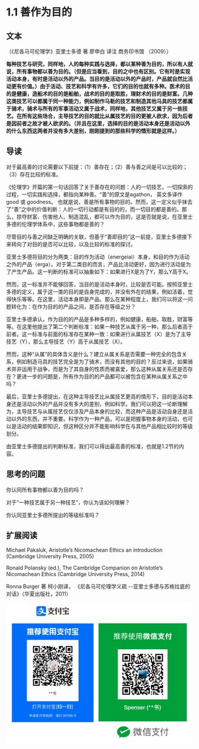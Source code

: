 # 1.1 善作为目的

## 文本

（《尼各马可伦理学》亚里士多德 著 廖申白 译注 商务印书馆 （2009））

**每种技艺与研究，同样地，人的每种实践与选择，都以某种善为目的，所以有人就说，所有事物都以善为目的。（但是应当看到，目的之中也有区别。它有时是实现活动本身，有时是活动以外的产品。当目的是活动以外的产品时，产品就自然比活动更有价值。）由于活动、技艺和科学有许多，它们的目的也就有多种。医术的目的是健康，造船术的目的是船舶，战术的目的是取胜，理财术的目的是财富。几种这类技艺可以都属于同一种能力，例如制作马勒的技艺和制造其他马具的技艺都属于骑术，骑术与所有的军事活动又属于战术，同样地，其他技艺又属于另一些技艺。在所有这些场合，主导技艺的目的就比从属技艺的目的更被人欲求，因为后者是因前者之故才被人欲求的。（并且在这里，选择的目的是活动本身还是活动以外的什么东西这两者并没有多大差别，刚刚提到的那些科学的情形就是这样。）**

## 导读

对于最高善的讨论需要以下前提：（1）善存在；（2）善与善之间是可以比较的；（3）存在比较的标准。

《伦理学》开篇的第一句话回答了关于善存在的问题：人的一切技艺，一切探索的过程，一切实践和选择，都指向某种善。“善”的原文是agathon， 英文多译作good 或 goodness。 也就是说，善是所有事物的目的。然而，这一定义似乎抹去了“善”之中的价值判断：人的一切行动都是有目的的，而一切目的都是善的。那么，掠夺财富、伤害他人、制造混乱，都可以作为目的，这是否就是说，在亚里士多德的伦理学体系中，这些事物都是善的？

尽管目的与善之间缺乏明确的关联，但基于“善即目的”这一前提，亚里士多德接下来转向了对目的是否可以比较，以及比较的标准的探讨。

亚里士多德将目的分为两类：目的作为活动（energeiai）本身，和目的作为活动之外的产品（erga）。对于第二类目的而言，产品比活动更好，因为进行活动是为了产生产品。这一判断的标准可以抽象如下：如果进行X是为了Y，那么Y高于X。

然而，这一标准并不能够回答，当目的是活动本身时，比较是否可能。按照亚里士多德的定义，属于这一类的目的是自身完成的，并没有外在的结果，例如活着，觉得快乐等等。在这里，活动本身即是产品。那么在某种程度上，我们可以将这一问题转化为：在作为目的的产品之间，是否存在等级之分？

亚里士多德承认，作为目的的产品是多种多样的，例如健康，船舶，取胜，财富等等。在这里他提出了第二个判断标准：如果一种技艺从属于另一种，那么后者高于前者。这一标准与前面的标准存在某种一致：如果进行从属技艺（X）是为了主导技艺（Y），那么主导技艺（Y）高于从属技艺（X）。

然而，这种“从属”的具体含义是什么？建立从属关系是否需要一种完全的包含关系，例如制造马具的技艺完全是为了骑术，而没有其他的目的？反过来说，如果骑术并非运用于战争，而是为了其自身的性质而被喜爱，那么这种从属关系还是否存在？更进一步的问题是，所有作为目的的产品都可以被包含在某种从属关系之中吗？

最后，亚里士多德提出，在这种主导技艺比从属技艺更高的情形下，目的是活动本身还是活动以外的产品并没有多大的差别，例如科学。我们可以把这一论断理解为，主导技艺与从属技艺仅仅涉及产品本身的比较，而这种产品是活动自身还是活动以外的东西，并不重要。科学作为一种产品，可以是把握事物本身的活动，也可以是活动的结果即知识，但这种区分并不能影响科学在与其他产品相比较时的等级划分。

由亚里士多德提出的判断标准，我们可以得出最高善的标准，也就是1.2节的内容。

## 思考的问题

你认同所有事物都以善为目的吗？

对于“一种技艺属于另一种技艺”，你认为该如何理解？

你认同亚里士多德所提出的等级标准吗？

## **扩展阅读**

Michael Pakaluk, Aristotle’s Nicomachean Ethics an introduction \(Cambridge University Press, 2005\)

Ronald Polansky \(ed.\), The Cambridge Companion on Aristotle’s Nicomachean Ethics \(Cambridge University Press, 2014\)

Ronna Burger  著 柯小刚译， 《尼各马可伦理学义疏 --亚里士多德与苏格拉底的对话》（华夏出版社，2011）  
  


![](.gitbook/assets/screen-shot-2021-06-10-at-7.41.22-pm.png)

